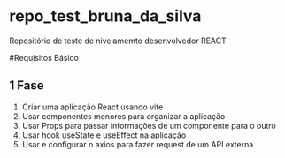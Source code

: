 # repo_test_bruna_da_silva
Repositório de teste de nivelamemto desenvolvedor REACT

#Requisitos Básico

## 1 Fase

1. Criar uma aplicação React usando vite
2. Usar componentes menores para organizar a aplicação
3. Usar Props para passar informações de um componente para o outro
4. Usar hook useState e useEffect na aplicação
5. Usar e configurar o axios para fazer request de um API externa

